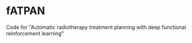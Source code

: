 # fATPAN
Code for "Automatic radiotherapy treatment planning with deep functional reinforcement learning" 
